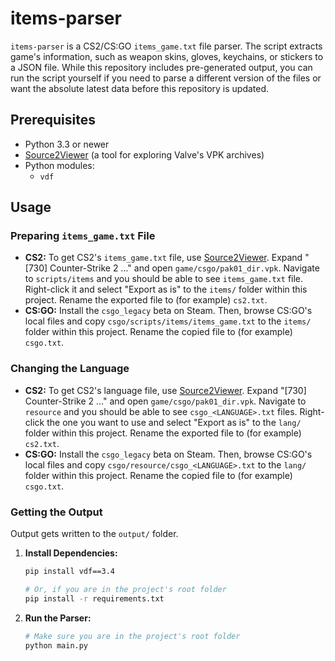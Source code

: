# items-parser
`items-parser` is a CS2/CS:GO `items_game.txt` file parser. The script extracts game's information, such as weapon skins, gloves, keychains, or stickers to a JSON file. While this repository includes pre-generated output, you can run the script yourself if you need to parse a different version of the files or want the absolute latest data before this repository is updated.

## Prerequisites
- Python 3.3 or newer
- [Source2Viewer](https://valveresourceformat.github.io/) (a tool for exploring Valve's VPK archives)
- Python modules:
  - `vdf`

## Usage
### Preparing `items_game.txt` File
- **CS2:** To get CS2's `items_game.txt` file, use [Source2Viewer](https://valveresourceformat.github.io/). Expand "[730] Counter-Strike 2 ..." and open `game/csgo/pak01_dir.vpk`. Navigate to `scripts/items` and you should be able to see `items_game.txt` file. Right-click it and select "Export as is" to the `items/` folder within this project. Rename the exported file to (for example) `cs2.txt`.
- **CS:GO:** Install the `csgo_legacy` beta on Steam. Then, browse CS:GO's local files and copy `csgo/scripts/items/items_game.txt` to the `items/` folder within this project. Rename the copied file to (for example) `csgo.txt`.

### Changing the Language
- **CS2:** To get CS2's language file, use [Source2Viewer](https://valveresourceformat.github.io/). Expand "[730] Counter-Strike 2 ..." and open `game/csgo/pak01_dir.vpk`. Navigate to `resource` and you should be able to see `csgo_<LANGUAGE>.txt` files. Right-click the one you want to use and select "Export as is" to the `lang/` folder within this project. Rename the exported file to (for example) `cs2.txt`.
- **CS:GO:** Install the `csgo_legacy` beta on Steam. Then, browse CS:GO's local files and copy `csgo/resource/csgo_<LANGUAGE>.txt` to the `lang/` folder within this project. Rename the copied file to (for example) `csgo.txt`.

### Getting the Output
Output gets written to the `output/` folder.

1.  **Install Dependencies:**
    ```bash
    pip install vdf==3.4

    # Or, if you are in the project's root folder
    pip install -r requirements.txt
    ```

2.  **Run the Parser:**
    ```bash
    # Make sure you are in the project's root folder
    python main.py
    ```

